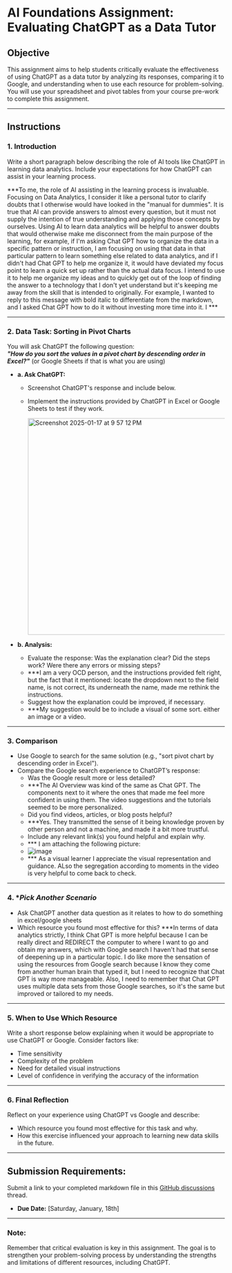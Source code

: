 # **AI Foundations Assignment: Evaluating ChatGPT as a Data Tutor**

## **Objective**  
This assignment aims to help students critically evaluate the effectiveness of using ChatGPT as a data tutor by analyzing its responses, comparing it to Google, and understanding when to use each resource for problem-solving. You will use your spreadsheet and pivot tables from your course pre-work to complete this assignment.  

---

## **Instructions**

### 1. **Introduction**  
Write a short paragraph below describing the role of AI tools like ChatGPT in learning data analytics. Include your expectations for how ChatGPT can assist in your learning process.

***To me, the role of AI assisting in the learning process is invaluable. Focusing on Data Analytics, I consider it like a personal tutor to clarify doubts that I otherwise would have looked in the "manual for dummies". It is true that AI can provide answers to almost every question, but it must not supply the intention of true understanding and applying those concepts by ourselves. Using AI to learn data analytics will be helpful to answer doubts that would otherwise make me disconnect from the main purpose of the learning, for example, if I'm asking Chat GPT how to organize the data in a specific pattern or instruction, I am focusing on using that data in that particular pattern to learn something else related to data analytics, and if I didn't had Chat GPT to help me organize it, it would have deviated my focus point to learn a quick set up rather than the actual data focus. I intend to use it to help me organize my ideas and to quickly get out of the loop of finding the answer to a technology that I don't yet understand but it's keeping me away from the skill that is intended to originally. For example, I wanted to reply to this message with bold italic to differentiate from the markdown, and I asked Chat GPT how to do it without investing more time into it. I ***

---

### 2. **Data Task: Sorting in Pivot Charts**  

You will ask ChatGPT the following question:  
**_"How do you sort the values in a pivot chart by descending order in Excel?"_** (or Google Sheets if that is what you are using) 

- **a. Ask ChatGPT:**  
  - Screenshot ChatGPT's response and include below. 
  - Implement the instructions provided by ChatGPT in Excel or Google Sheets to test if they work.

    <img width="502" alt="Screenshot 2025-01-17 at 9 57 12 PM" src="https://github.com/user-attachments/assets/684feeb9-158f-414a-954f-565def9247e6" />

 





- **b. Analysis:**  
  - Evaluate the response: Was the explanation clear? Did the steps work? Were there any errors or missing steps?
  - ***I am a very OCD person, and the instructions provided felt right, but the fact that it mentioned: locate the dropdown next to the field name, is not correct, its underneath the name, made me rethink the instructions.
  - Suggest how the explanation could be improved, if necessary.
  - ***My suggestion would be to include a visual of some sort. either an image or a video.

---

### 3. **Comparison**  
- Use Google to search for the same solution (e.g., "sort pivot chart by descending order in Excel").  
- Compare the Google search experience to ChatGPT’s response:  
  - Was the Google result more or less detailed?
  - ***The AI Overview was kind of the same as Chat GPT. The components next to it where the ones that made me feel more confident in using them. The video suggestions and the tutorials seemed to be more personalized.
  - Did you find videos, articles, or blog posts helpful?
  - ***Yes. They transmitted the sense of it being knowledge proven by other person and not a machine, and made it a bit more trustful.
  - Include any relevant link(s) you found helpful and explain why.
  - *** I am attaching the following picture:
  - ![image](https://github.com/user-attachments/assets/b8ac180d-c863-47b8-b38a-b90a12171108)
  - *** As a visual learner I appreciate the visual representation and guidance. ALso the segregation according to moments in the video is very helpful to come back to check.


---

### 4. **Pick Another Scenario*  
- Ask ChatGPT another data question as it relates to how to do something in excel/google sheets 
- Which resource you found most effective for this?
  ***In terms of data analytics strictly, I think Chat GPT is more helpful because I can be really direct and REDIRECT the computer to where I want to go and obtain my answers, which with Google search I haven't had that sense of deepening up in a particular topic. I do like more the sensation of using the resources from Google search because I know they come from another human brain that typed it, but I need to recognize that Chat GPT is way more manageable. Also, I need to remember that Chat GPT uses multiple data sets from those Google searches, so it's the same but improved or tailored to my needs.
---

### 5. **When to Use Which Resource**  
Write a short response below explaining when it would be appropriate to use ChatGPT or Google. Consider factors like:  
- Time sensitivity  
- Complexity of the problem  
- Need for detailed visual instructions  
- Level of confidence in verifying the accuracy of the information  

---

### 6. **Final Reflection**  
Reflect on your experience using ChatGPT vs Google and describe:  
- Which resource you found most effective for this task and why.  
- How this exercise influenced your approach to learning new data skills in the future.  

---

## **Submission Requirements:**  
Submit a link to your completed markdown file in this [GitHub discussions](https://github.com/Tech-Moms/data-analytics-winter-2025/discussions/4) thread.  
- **Due Date:** [Saturday, January, 18th]  

---

### **Note:**  
Remember that critical evaluation is key in this assignment. The goal is to strengthen your problem-solving process by understanding the strengths and limitations of different resources, including ChatGPT.
